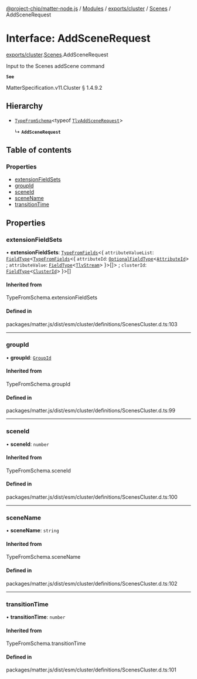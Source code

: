 [@project-chip/matter-node.js](../README.md) / [Modules](../modules.md) / [exports/cluster](../modules/exports_cluster.md) / [Scenes](../modules/exports_cluster.Scenes.md) / AddSceneRequest

# Interface: AddSceneRequest

[exports/cluster](../modules/exports_cluster.md).[Scenes](../modules/exports_cluster.Scenes.md).AddSceneRequest

Input to the Scenes addScene command

**`See`**

MatterSpecification.v11.Cluster § 1.4.9.2

## Hierarchy

- [`TypeFromSchema`](../modules/exports_tlv.md#typefromschema)\<typeof [`TlvAddSceneRequest`](../modules/exports_cluster.Scenes.md#tlvaddscenerequest)\>

  ↳ **`AddSceneRequest`**

## Table of contents

### Properties

- [extensionFieldSets](exports_cluster.Scenes.AddSceneRequest.md#extensionfieldsets)
- [groupId](exports_cluster.Scenes.AddSceneRequest.md#groupid)
- [sceneId](exports_cluster.Scenes.AddSceneRequest.md#sceneid)
- [sceneName](exports_cluster.Scenes.AddSceneRequest.md#scenename)
- [transitionTime](exports_cluster.Scenes.AddSceneRequest.md#transitiontime)

## Properties

### extensionFieldSets

• **extensionFieldSets**: [`TypeFromFields`](../modules/exports_tlv.md#typefromfields)\<\{ `attributeValueList`: [`FieldType`](exports_tlv.FieldType.md)\<[`TypeFromFields`](../modules/exports_tlv.md#typefromfields)\<\{ `attributeId`: [`OptionalFieldType`](exports_tlv.OptionalFieldType.md)\<[`AttributeId`](../modules/exports_datatype.md#attributeid)\> ; `attributeValue`: [`FieldType`](exports_tlv.FieldType.md)\<[`TlvStream`](../modules/exports_tlv.md#tlvstream)\>  }\>[]\> ; `clusterId`: [`FieldType`](exports_tlv.FieldType.md)\<[`ClusterId`](../modules/exports_datatype.md#clusterid)\>  }\>[]

#### Inherited from

TypeFromSchema.extensionFieldSets

#### Defined in

packages/matter.js/dist/esm/cluster/definitions/ScenesCluster.d.ts:103

___

### groupId

• **groupId**: [`GroupId`](../modules/exports_datatype.md#groupid)

#### Inherited from

TypeFromSchema.groupId

#### Defined in

packages/matter.js/dist/esm/cluster/definitions/ScenesCluster.d.ts:99

___

### sceneId

• **sceneId**: `number`

#### Inherited from

TypeFromSchema.sceneId

#### Defined in

packages/matter.js/dist/esm/cluster/definitions/ScenesCluster.d.ts:100

___

### sceneName

• **sceneName**: `string`

#### Inherited from

TypeFromSchema.sceneName

#### Defined in

packages/matter.js/dist/esm/cluster/definitions/ScenesCluster.d.ts:102

___

### transitionTime

• **transitionTime**: `number`

#### Inherited from

TypeFromSchema.transitionTime

#### Defined in

packages/matter.js/dist/esm/cluster/definitions/ScenesCluster.d.ts:101
